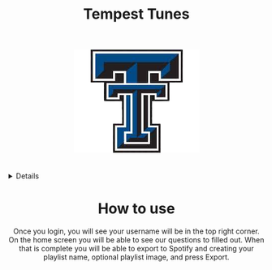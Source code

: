 <h1 align="center"><strong>Tempest Tunes</strong></h2>
<br />
<br />

<div align="center">
    <img src="/img/logo.png" />
</div>

<br />
<br />

<details><h1>Motivation</h1>

<p>
             Choosing what music to listen to can be very difficult when you don’t know what you exactly want. Many people shuffle all of their saved songs or take         time to specifically tailor playlists to their own desires. Other times, you may pick an already curated playlist pushed by the app you're listening to. All these     different ways of listening to music tend to be unenjoyable in one way or another and they keep listeners from discovering new music they may love. Tempest Tunes       aims to break away from genre-defined, corporate-curated playlists and go after emotions with the most easily identifiable visualization of emotions, the weather.     Tempest Tunes will deliver music to listeners based on active weather readings for their area, so no more time will be wasted wondering what you want to listen to.     However, the biggest takeaway is that Tempest Tunes will deliver music dynamically in real-time as the weather changes. This allows users to continue listening to     music over the course of a day as their mood changes over time. Another advantage over our competition is that Tempest Tunes allows users to give feedback on what     music they feel belongs to different types of weather patterns. This ensures that there is nuance to certain weather such as "Rainy" that may be interpreted as sad     by some, and cozy by others. Tempest Tunes also urges listeners to give different music a try by categorizing songs based on their moody vibes rather than their       genre. However, you can still go into genre-defined playlists such as "Rock" to get a feel for how the genre can span multiple different feelings. Tempest Tunes       will allow users to seamlessly continue   listening to their favorite tracks while discovering new music throughout the day as their mood changes with the weather.
</p>
    
<h1>Functionailty</h1>

<div align="center">
<p>     Once you login in through spotify, we will have you take a quick survey to see how you feel during the various weather condtions. This will allow us to get
    to know you a little better and bring optimization to our song selection. Ensuring the user has a personally curated playlist.
</p>

<br />

<p>
        On our side we will take either the google's authinicated location or have the user manually enter their zip code. From there we will call the 
    OpenWeatheMap API to find the current weather condition in their area. Then we are able to use the Spotify API to find music related to how that
    user feels off of tags that the API offers.
</p>
</div>
    
</details>

<div align="center">
<h1>How to use</h1>

<p>
    Once you login, you will see your username will be in the top right corner. On the home screen you will be able to see our questions to filled out.
    When that is complete you will be able to export to Spotify and creating your playlist name, optional playlist image, and press Export.
</p>
</div>
